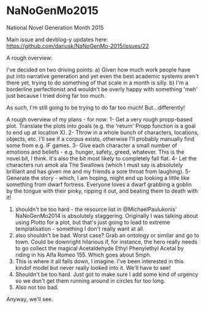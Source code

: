 # NaNoGenMo2015
National Novel Generation Month 2015

Main issue and devblog-y updates here: https://github.com/dariusk/NaNoGenMo-2015/issues/22

A rough overview:

I've decided on two driving points:
a) Given how much work people have put into narrative generation and yet even the best academic systems aren't there yet, trying to do something of that scale in a month is silly.
b) I'm a borderline perfectionist and wouldn't be overly happy with something 'meh' just because I tried doing far too much.

As such, I'm still going to be trying to do far too much! But...differently!

A rough overview of my plans - for now:
1- Get a very rough propp-based plot. Translate the plots into goals (e.g. the 'return' Propp function is a goal to end up at location X).
2- Throw in a whole bunch of characters, locations, objects, etc. I'll see if a corpus exists, otherwise I'll probably manually find some from e.g. IF games.
3- Give each character a small number of emotions and beliefs - e.g. hunger, safety, greed, whatever. This is the novel bit, I think. it's also the bit most likely to completely fall flat.
4- Let the characters run amok ala The Swallows (which I must say is absolutely brilliant and has given me and my friends a sore throat from laughing). 
5- Generate the story - which, I am hoping, might end up looking a little like something from dwarf fortress. Everyone loves a dwarf grabbing a goblin by the tongue with their pinky, ripping it out, and beating them to death with it!

1) shouldn't be too hard - the resource list in @MichaelPaulukonis' NaNoGenMo2014 is absolutely staggering. Originally I was talking about using Plotto for a plot, but that's just going to lead to extreme templatisation - something I don't really want at all.
2) also shouldn't be bad. Worst case? Grab an ontology or similar and go to town. Could be downright hilarious if, for instance, the hero really needs to go collect the magical Acetaldehyde Ethyl Phenylethyl Acetal by riding in his Alfa Romeo 155. Which goes about 5mph.
3) This is where it all falls down, I imagine. I've been interested in this kindof model but never really looked into it. We'll have to see!
4) Shouldn't be too hard. Just got to make sure I add some kind of urgency so we don't get them running around in circles for too long.
5) Also not too bad.

Anyway, we'll see.
